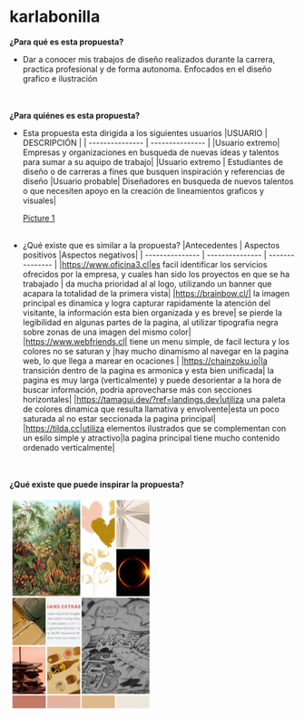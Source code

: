 # karlabonilla
**¿Para qué es esta propuesta?**
 * Dar a conocer mis trabajos de diseño realizados durante la carrera, practica profesional y de forma autonoma. Enfocados en el diseño grafico e ilustración

<br> </br>
**¿Para quiénes es esta propuesta?**
 * Esta propuesta esta dirigida a los siguientes usuarios
    |USUARIO | DESCRIPCIÓN |
    | --------------- | --------------- |
    |Usuario extremo| Empresas y organizaciones en busqueda de nuevas ideas y talentos para sumar a su aquipo de trabajo|
    |Usuario extremo | Estudiantes de diseño o de carreras a fines que busquen inspiración y referencias de diseño
    |Usuario probable| Diseñadores en busqueda de nuevos talentos o que necesiten apoyo en la creación de lineamientos graficos y visuales|
   
   [Picture 1](https://github.com/Karlabo/kbom/blob/main/assets/images/Picture1.png)
   <br> </br>
   
* ¿Qué existe que es similar a la propuesta?
  |Antecedentes | Aspectos positivos |Aspectos negativos|
  | --------------- | --------------- | --------------- |
  |https://www.oficina3.cl|es facil identificar los servicios ofrecidos por la empresa, y cuales han sido los proyectos en que se ha trabajado | da mucha prioridad al al logo, utilizando un banner que acapara la totalidad de la primera vista|
  |https://brainbow.cl/| la imagen principal es dinamica y logra capturar rapidamente la atención del visitante, la información esta bien organizada y es breve| se pierde la legibilidad en algunas partes de la pagina, al utilizar tipografia negra sobre zonas de una imagen del mismo color|
  |https://www.webfriends.cl| tiene un menu simple, de facil lectura y los colores no se saturan y |hay mucho dinamismo al navegar en la pagina web, lo que llega a marear en ocaciones |
  |https://chainzoku.io|la transición dentro de la pagina es armonica y esta bien unificada| la pagina es muy larga (verticalmente) y puede desorientar a la hora de buscar información, podria aprovecharse más con secciones horizontales|
  |https://tamagui.dev/?ref=landings.dev|utiliza una paleta de colores dinamica que resulta llamativa y envolvente|esta un poco saturada al no estar seccionada la pagina principal|
  |https://tilda.cc|utiliza elementos ilustrados que se complementan con un esilo simple y atractivo|la pagina principal tiene mucho contenido ordenado verticalmente|

<br></br>
**¿Qué existe que puede inspirar la propuesta?**

<img src="https://github.com/Karlabo/karlabonilla/blob/main/img1.jpg" width="50%">
